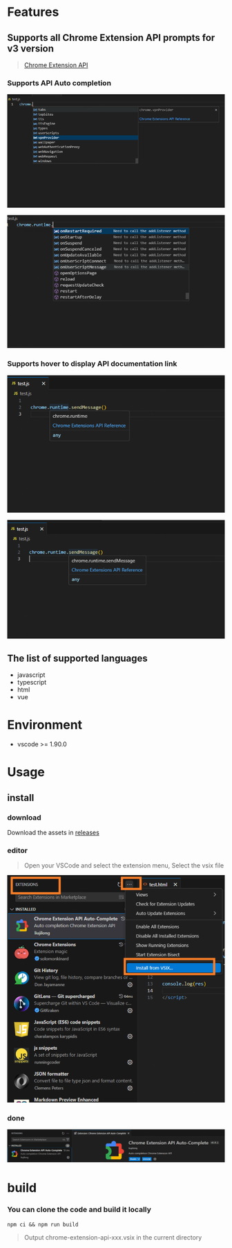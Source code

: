 # Features

## Supports all Chrome Extension API prompts for v3 version

> [Chrome Extension API](https://developer.chrome.com/docs/extensions/reference/api)

### Supports API Auto completion

![prop](images/prop_prompt.png)

![api](images/api_prompt.png)

### Supports hover to display API documentation link

![hover](images/prop_name_hover.png)

![hover](images/api_name_hover.png)

## The list of supported languages
- javascript
- typescript
- html
- vue

# Environment

- vscode >= 1.90.0


# Usage


## install

### download

Download the assets in [releases](https://github.com/liujilongObject/vsc-extension-chrome-extension-api/releases)


### editor
> Open your VSCode and select the extension menu, Select the vsix file

![install](images/install.png)

### done
![installed](images/installed.png)


# build

### You can clone the code and build it locally

```npm
npm ci && npm run build
```

> Output chrome-extension-api-xxx.vsix in the current directory
